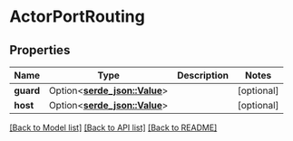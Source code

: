 # ActorPortRouting

## Properties

Name | Type | Description | Notes
------------ | ------------- | ------------- | -------------
**guard** | Option<[**serde_json::Value**](.md)> |  | [optional]
**host** | Option<[**serde_json::Value**](.md)> |  | [optional]

[[Back to Model list]](../README.md#documentation-for-models) [[Back to API list]](../README.md#documentation-for-api-endpoints) [[Back to README]](../README.md)


